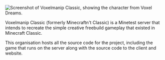 ![Screenshot of Voxelmanip Classic, showing the character from Voxel Dreams.](https://voxelmanip.se/media/projects/voxelmanip_classic.png)

Voxelmanip Classic (formerly Minecraftn't Classic) is a Minetest server that intends to recreate the simple creative freebuild gameplay that existed in Minecraft Classic.

This organisation hosts all the source code for the project, including the game that runs on the server along with the source code to the client and website.
